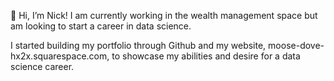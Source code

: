 👋 Hi, I’m Nick! 
I am currently working in the wealth management space but am looking to start a career in data science.

I started building my portfolio through Github and my website, moose-dove-hx2x.squarespace.com, to showcase my abilities and desire for a data science career.

<!---
415njw/415njw is a ✨ special ✨ repository because its `README.md` (this file) appears on your GitHub profile.
You can click the Preview link to take a look at your changes.
--->
